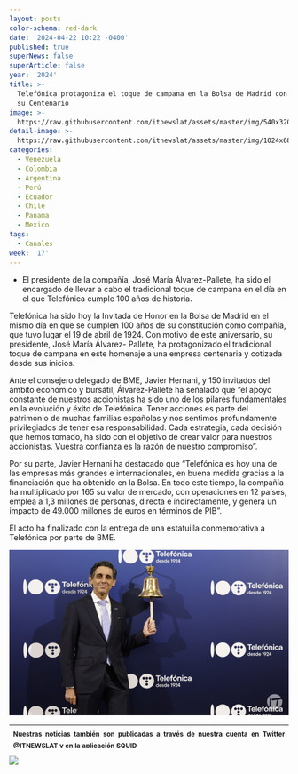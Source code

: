 ```yaml
---
layout: posts
color-schema: red-dark
date: '2024-04-22 10:22 -0400'
published: true
superNews: false
superArticle: false
year: '2024'
title: >-
  Telefónica protagoniza el toque de campana en la Bolsa de Madrid con motivo de
  su Centenario
image: >-
  https://raw.githubusercontent.com/itnewslat/assets/master/img/540x320/Alierta-Campana-p.jpg
detail-image: >-
  https://raw.githubusercontent.com/itnewslat/assets/master/img/1024x680/Alierta-Campana-g.jpg
categories:
  - Venezuela
  - Colombia
  - Argentina
  - Perú
  - Ecuador
  - Chile
  - Panama
  - Mexico
tags:
  - Canales
week: '17'
---
```

- El presidente de la compañía, José María Álvarez-Pallete, ha sido el encargado de llevar a cabo el tradicional toque de campana en el día en el que Telefónica cumple 100 años de historia.

Telefónica ha sido hoy la Invitada de Honor en la Bolsa de Madrid en el mismo día en que se cumplen 100 años de su constitución como compañía, que tuvo lugar el 19 de abril de 1924. Con motivo de este aniversario, su presidente, José María Álvarez- Pallete, ha protagonizado el tradicional toque de campana en este homenaje a una empresa centenaria y cotizada desde sus inicios.

Ante el consejero delegado de BME, Javier Hernani, y 150 invitados del ámbito económico y bursátil, Álvarez-Pallete ha señalado que “el apoyo constante de nuestros accionistas ha sido uno de los pilares fundamentales en la evolución y éxito de Telefónica. Tener acciones es parte del patrimonio de muchas familias españolas y nos sentimos profundamente privilegiados de tener esa responsabilidad. Cada estrategia, cada decisión que hemos tomado, ha sido con el objetivo de crear valor para nuestros accionistas. Vuestra confianza es la razón de nuestro compromiso”.

Por su parte, Javier Hernani ha destacado que “Telefónica es hoy una de las empresas más grandes e internacionales, en buena medida gracias a la financiación que ha obtenido en la Bolsa. En todo este tiempo, la compañía ha multiplicado por 165 su valor de mercado, con operaciones en 12 países, emplea a 1,3 millones de personas, directa e indirectamente, y genera un impacto de 49.000 millones de euros en términos de PIB”.

El acto ha finalizado con la entrega de una estatuilla conmemorativa a Telefónica por parte de BME.

![](https://raw.githubusercontent.com/itnewslat/assets/master/img/540x320/Alierta-Campana-p.jpg)

<table style="height: 42px;" width="569">
<tbody>
<tr>
<td style="text-align: justify;"><sub><strong>Nuestras noticias también son publicadas a través de nuestra cuenta en Twitter <a href="https://twitter.com/itnewslat?lang=es">@ITNEWSLAT</a> y en la aplicación <a href="https://squidapp.co/en/">SQUID</a></strong></sub></td>
</tr>
</tbody>
</table>

<img src="https://tracker.metricool.com/c3po.jpg?hash=56f88a41e39ab42c063cc51676587a04"/>
